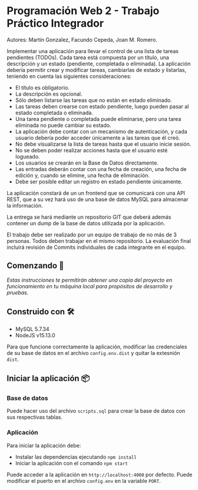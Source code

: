 # Programación Web 2 - Trabajo Práctico Integrador

Autores: Martin Gonzalez, Facundo Cepeda, Joan M. Romero.

Implementar una aplicación para llevar el control de una lista de tareas pendientes (TODOs). Cada tarea está compuesta por un título, una descripción y un estado (pendiente, completada o eliminada). La aplicación debería permitir crear y modificar tareas, cambiarlas de estado y listarlas, teniendo en cuenta las siguientes consideraciones:

* El título es obligatorio.
* La descripción es opcional.
* Sólo deben listarse las tareas que no están en estado eliminado.
* Las tareas deben crearse con estado pendiente, luego pueden pasar al estado completada o eliminada.
* Una tarea pendiente o completada puede eliminarse, pero una tarea eliminada no puede cambiar su estado.
* La aplicación debe contar con un mecanismo de autenticación, y cada usuario debería poder acceder únicamente a las tareas que él creó.
* No debe visualizarse la lista de tareas hasta que el usuario inicie sesión.
* No se deben poder realizar acciones hasta que el usuario esté logueado.
* Los usuarios se crearán en la Base de Datos directamente.
* Las entradas deberán contar con una fecha de creación, una fecha de edición y, cuando se elimine, una fecha de eliminación.
* Debe ser posible editar un registro en estado pendiente únicamente.

La aplicación constará de un un frontend que se comunicará con una API REST, que a su vez hará uso de una base de datos MySQL para almacenar la información.

La entrega se hará mediante un repositorio GIT que deberá además contener un dump de la base de datos utilizada por la aplicación.

El trabajo debe ser realizado por un equipo de trabajo de no más de 3 personas. Todos deben trabajar en el mismo repositorio. La evaluación final incluirá revisión de Commits individuales de cada integrante en el equipo.

## Comenzando 🚀

_Estas instrucciones te permitirán obtener una copia del proyecto en funcionamiento en tu máquina local para propósitos de desarrollo y pruebas._

## Construido con 🛠️

* MySQL 5.7.34
* NodeJS v15.13.0

Para que funcione correctamente la aplicación, modificar las credenciales de su base de datos en el archivo `config.env.dist` y quitar la extesnión `dist`.

## Iniciar la aplicación 📦

### Base de datos

Puede hacer uso del archivo `scripts.sql` para crear la base de datos con sus respectivas tablas.

### Aplicación

Para iniciar la aplicación debe:
* Instalar las dependencias ejecutando `npm install`
* Iniciar la aplicación con el comando `npm start`

Puede acceder a la aplicación en `http://localhost:4000` por defecto. Puede modificar el puerto en el archivo `config.env` en la variable `PORT`.